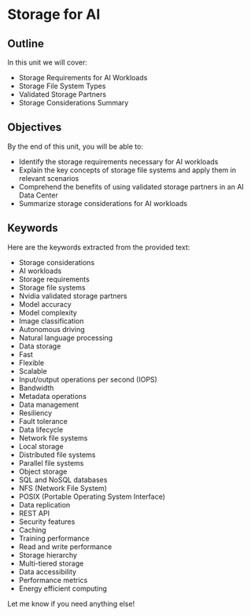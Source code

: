 # Storage for AI

## Outline
In this unit we will cover:
- Storage Requirements for AI Workloads
- Storage File System Types
- Validated Storage Partners
- Storage Considerations Summary

## Objectives
By the end of this unit, you will be able to:
- Identify the storage requirements necessary for AI workloads
- Explain the key concepts of storage file systems and apply them in relevant scenarios
- Comprehend the benefits of using validated storage partners in an AI Data Center
- Summarize storage considerations for AI workloads

## Keywords
Here are the keywords extracted from the provided text:

- Storage considerations
- AI workloads
- Storage requirements
- Storage file systems
- Nvidia validated storage partners
- Model accuracy
- Model complexity
- Image classification
- Autonomous driving
- Natural language processing
- Data storage
- Fast
- Flexible
- Scalable
- Input/output operations per second (IOPS)
- Bandwidth
- Metadata operations
- Data management
- Resiliency
- Fault tolerance
- Data lifecycle
- Network file systems
- Local storage
- Distributed file systems
- Parallel file systems
- Object storage
- SQL and NoSQL databases
- NFS (Network File System)
- POSIX (Portable Operating System Interface)
- Data replication
- REST API
- Security features
- Caching
- Training performance
- Read and write performance
- Storage hierarchy
- Multi-tiered storage
- Data accessibility
- Performance metrics
- Energy efficient computing

Let me know if you need anything else!